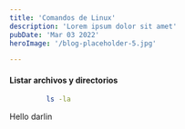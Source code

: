 ```yaml
---
title: 'Comandos de Linux'
description: 'Lorem ipsum dolor sit amet'
pubDate: 'Mar 03 2022'
heroImage: '/blog-placeholder-5.jpg'

---
```


#### Listar archivos y directorios

```bash
         ls -la
```

Hello darlin